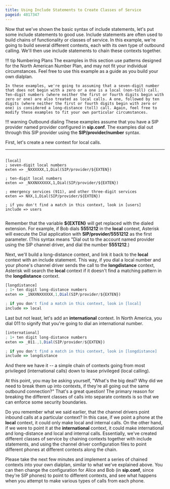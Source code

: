 ```yaml
---
title: Using Include Statements to Create Classes of Service
pageid: 4817347
---
```


Now that we've shown the basic syntax of include statements, let's put some include statements to good use. Include statements are often used to build chains of functionality or classes of service. In this example, we're going to build several different contexts, each with its own type of outbound calling. We'll then use include statements to chain these contexts together.




!!! tip Numbering Plans
    The examples in this section use patterns designed for the North American Number Plan, and may not fit your individual circumstances. Feel free to use this example as a guide as you build your own dialplan.

    In these examples, we're going to assuming that a seven-digit number that does not begin with a zero or a one is a local (non-toll) call. Ten-digit numbers (where neither the first or fourth digits begin with zero or one) are also treated as local calls. A one, followed by ten digits (where neither the first or fourth digits begin with zero or one) is considered a long-distance (toll) call. Again, feel free to modify these examples to fit your own particular circumstances.

      
[//]: # (end-tip)





!!! warning Outbound dialing
    These examples assume that you have a SIP provider named provider configured in **sip.conf**. The examples dial out through this SIP provider using the **SIP/provider/number** syntax.  


      
[//]: # (end-warning)



First, let's create a new context for local calls.




---

  
  


```

[local]
; seven-digit local numbers
exten => _NXXXXXX,1,Dial(SIP/provider/${EXTEN})

; ten-digit local numbers
exten => _NXXNXXXXXX,1,Dial(SIP/provider/${EXTEN})

; emergency services (911), and other three-digit services
exten => NXX,1,Dial(SIP/provider/${EXTEN})

; if you don't find a match in this context, look in [users]
include => users


```


Remember that the variable **${EXTEN}** will get replaced with the dialed extension. For example, if Bob dials **5551212** in the **local** context, Asterisk will execute the Dial application with **SIP/provider/5551212** as the first parameter. (This syntax means "Dial out to the account named provider using the SIP channel driver, and dial the number **5551212**.)

Next, we'll build a long-distance context, and link it back to the **local** context with an include statement. This way, if you dial a local number and your phone's channel driver sends the call to the **longdistance** context, Asterisk will search the **local** context if it doesn't find a matching pattern in the **longdistance** context.




```javascript title=" " linenums="1"
[longdistance]
; 1+ ten digit long-distance numbers
exten => _1NXXNXXXXXX,1,Dial(SIP/provider/${EXTEN})

; if you don't find a match in this context, look in [local]
include => local

```


Last but not least, let's add an **international** context. In North America, you dial 011 to signify that you're going to dial an international number.




```javascript title=" " linenums="1"
[international]
; 1+ ten digit long-distance numbers
exten => _011.,1,Dial(SIP/provider/${EXTEN})

; if you don't find a match in this context, look in [longdistance]
include => longdistance

```


And there we have it -- a simple chain of contexts going from most privileged (international calls) down to lease privileged (local calling).

At this point, you may be asking yourself, "What's the big deal? Why did we need to break them up into contexts, if they're all going out the same outbound connection?" That's a great question! The primary reason for breaking the different classes of calls into separate contexts is so that we can enforce some security boundaries.

Do you remember what we said earlier, that the channel drivers point inbound calls at a particular context? In this case, if we point a phone at the **local** context, it could only make local and internal calls. On the other hand, if we were to point it at the **international** context, it could make international and long-distance and local and internal calls. Essentially, we've created different classes of service by chaining contexts together with include statements, and using the channel driver configuration files to point different phones at different contexts along the chain.

Please take the next few minutes and implement a series of chained contexts into your own dialplan, similar to what we've explained above. You can then change the configuration for Alice and Bob (in **sip.conf**, since they're SIP phones) to point to different contexts, and see what happens when you attempt to make various types of calls from each phone.

